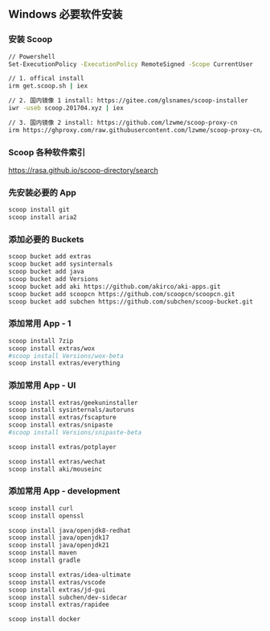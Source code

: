 ## Windows 必要软件安装

### 安装 Scoop

```bash
// Powershell
Set-ExecutionPolicy -ExecutionPolicy RemoteSigned -Scope CurrentUser

// 1. offical install
irm get.scoop.sh | iex

// 2. 国内镜像 1 install: https://gitee.com/glsnames/scoop-installer
iwr -useb scoop.201704.xyz | iex

// 3. 国内镜像 2 install: https://github.com/lzwme/scoop-proxy-cn
irm https://ghproxy.com/raw.githubusercontent.com/lzwme/scoop-proxy-cn/master/install.ps1 | iex
```

### Scoop 各种软件索引
https://rasa.github.io/scoop-directory/search

### 先安装必要的 App

```bash
scoop install git
scoop install aria2
```

### 添加必要的 Buckets

```bash
scoop bucket add extras
scoop bucket add sysinternals
scoop bucket add java
scoop bucket add Versions
scoop bucket add aki https://github.com/akirco/aki-apps.git
scoop bucket add scoopcn https://github.com/scoopcn/scoopcn.git
scoop bucket add subchen https://github.com/subchen/scoop-bucket.git
```

### 添加常用 App - 1

```bash
scoop install 7zip
scoop install extras/wox
#scoop install Versions/wox-beta
scoop install extras/everything
```

### 添加常用 App - UI

```bash
scoop install extras/geekuninstaller
scoop install sysinternals/autoruns
scoop install extras/fscapture
scoop install extras/snipaste
#scoop install Versions/snipaste-beta

scoop install extras/potplayer

scoop install extras/wechat
scoop install aki/mouseinc
```

### 添加常用 App - development

```bash
scoop install curl
scoop install openssl

scoop install java/openjdk8-redhat
scoop install java/openjdk17
scoop install java/openjdk21
scoop install maven
scoop install gradle

scoop install extras/idea-ultimate
scoop install extras/vscode
scoop install extras/jd-gui
scoop install subchen/dev-sidecar
scoop install extras/rapidee

scoop install docker
```



